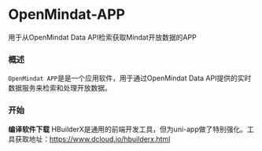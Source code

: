 # OpenMindat-APP
用于从OpenMindat Data API检索获取Mindat开放数据的APP

### 概述
`OpenMindat APP`是是一个应用软件，用于通过OpenMindat Data API提供的实时数据服务来检索和处理开放数据。

### 开始

**编译软件下载**
HBuilderX是通用的前端开发工具，但为uni-app做了特别强化。工具获取地址：https://www.dcloud.io/hbuilderx.html
